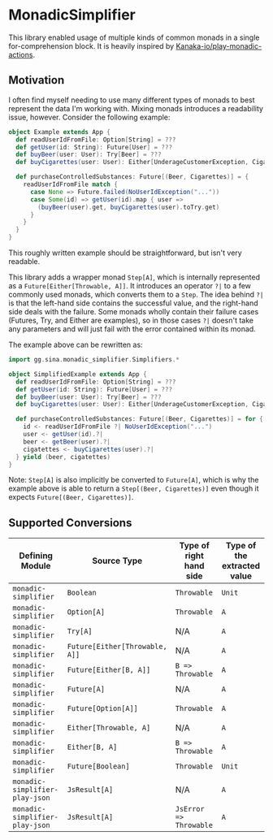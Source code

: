 # MonadicSimplifier

This library enabled usage of multiple kinds of common monads in a single for-comprehension block. It is heavily inspired by [Kanaka-io/play-monadic-actions](https://github.com/Kanaka-io/play-monadic-actions).

## Motivation
I often find myself needing to use many different types of monads to best represent the data I'm working with. Mixing monads introduces a readability issue, however. Consider the following example:


```scala 3
object Example extends App {
  def readUserIdFromFile: Option[String] = ???
  def getUser(id: String): Future[User] = ???
  def buyBeer(user: User): Try[Beer] = ???
  def buyCigarettes(user: User): Either[UnderageCustomerException, Cigarettes] = ???

  def purchaseControlledSubstances: Future[(Beer, Cigarettes)] = {
    readUserIdFromFile match {
      case None => Future.failed(NoUserIdException("..."))
      case Some(id) => getUser(id).map { user =>
        (buyBeer(user).get, buyCigarettes(user).toTry.get)
      }
    }
  }
}
```

This roughly written example should be straightforward, but isn't very readable.

This library adds a wrapper monad `Step[A]`, which is internally represented as a `Future[Either[Throwable, A]]`.
It introduces an operator `?|` to a few commonly used monads, which converts them to a `Step`.
The idea behind `?|` is that the left-hand side contains the successful value, and the right-hand side deals with the failure. Some monads wholly contain their failure cases (Futures, Try, and Either are examples), so in those cases `?|` doesn't take any parameters and will just fail with the error contained within its monad.

The example above can be rewritten as:
```scala 3
import gg.sina.monadic_simplifier.Simplifiers.*

object SimplifiedExample extends App {
  def readUserIdFromFile: Option[String] = ???
  def getUser(id: String): Future[User] = ???
  def buyBeer(user: User): Try[Beer] = ???
  def buyCigarettes(user: User): Either[UnderageCustomerException, Cigarettes] = ???

  def purchaseControlledSubstances: Future[(Beer, Cigarettes)] = for {
    id <- readUserIdFromFile ?| NoUserIdException("...")
    user <- getUser(id).?|
    beer <- getBeer(user).?|
    cigatettes <- buyCigarettes(user).?|
  } yield (beer, cigatettes)
}
```

Note: `Step[A]` is also implicitly be converted to `Future[A]`, which is why the example above is able to return a `Step[(Beer, Cigarettes)]` even though it expects `Future[(Beer, Cigarettes)]`.

## Supported Conversions

| Defining Module                | Source Type                    | Type of right hand side | Type of the extracted value |
|--------------------------------|--------------------------------|-------------------------|-----------------------------|
| `monadic-simplifier`           | `Boolean`                      | `Throwable`             | `Unit`                      |
| `monadic-simplifier`           | `Option[A]`                    | `Throwable`             | `A`                         |
| `monadic-simplifier`           | `Try[A]`                       | N/A                     | `A`                         |
| `monadic-simplifier`           | `Future[Either[Throwable, A]]` | N/A                     | `A`                         |
| `monadic-simplifier`           | `Future[Either[B, A]]`         | `B => Throwable`        | `A`                         |
| `monadic-simplifier`           | `Future[A]`                    | N/A                     | `A`                         |
| `monadic-simplifier`           | `Future[Option[A]]`            | `Throwable`             | `A`                         |
| `monadic-simplifier`           | `Either[Throwable, A]`         | N/A                     | `A`                         |
| `monadic-simplifier`           | `Either[B, A]`                 | `B => Throwable`        | `A`                         |
| `monadic-simplifier`           | `Future[Boolean]`              | `Throwable`             | `Unit`                      |
| `monadic-simplifier-play-json` | `JsResult[A]`                  | N/A                     | `A`                         |
| `monadic-simplifier-play-json` | `JsResult[A]`                  | `JsError => Throwable`  | `A`                         |